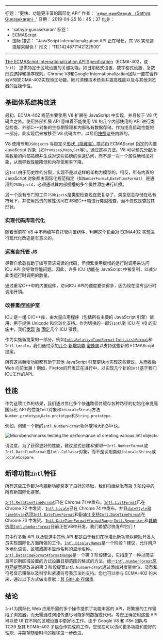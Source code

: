 ***

标题：“更快、功能更丰富的国际化 API”
作者： '[சத்யா குணசேகரன் （Sathya Gunasekaran）](https://twitter.com/\_gsathya)'
日期： 2019-04-25 16：45：37
化身：

*   'sathya-gunasekaran'
    标签：
*   ECMAScript
*   国际
    描述： “JavaScript Internationalization API 正在增长，其 V8 实现速度越来越快！
    推文：“1121424877142122500”

***

[The ECMAScript Internationalization API Specification](https://tc39.es/ecma402/)（ECMA-402，或`Intl`） 提供特定于区域设置的关键功能，如日期格式设置、数字格式设置、复数形式选择和排序规则。Chrome V8和Google Internationalization团队一直在合作为V8的ECMA-402实现添加功能，同时清理技术债务并提高性能以及与其他浏览器的互操作性。

## 基础体系结构改进

最初，ECMA-402 规范主要使用 V8 扩展在 JavaScript 中实现，并且位于 V8 代码库之外。使用外部扩展 API 意味着不能使用 V8 的几个内部使用的 API 进行类型检查、外部C++对象的生存期管理和内部私有数据存储。作为提高启动性能的一部分，此实现后来被移至 V8 代码库中，以启用[快照](/blog/custom-startup-snapshots)这些内置的。

V8 使用专用`JSObject`s 与自定义[形状（隐藏类）](https://mathiasbynens.be/notes/shapes-ics)描述由 ECMAScript 指定的内置 JavaScript 对象（如`Promise`s,`Map`s,`Set`等）。通过这种方法，V8 可以预先分配所需数量的内部插槽并生成对这些插槽的快速访问，而不是一次一个属性地增加对象，从而导致性能降低和内存使用率下降。

这`Intl`由于历史性的分裂，实现不是以这样的架构为模型的。相反，所有内置的 JavaScript 对象都由国际化规范指定（如`NumberFormat`,`DateTimeFormat`） 是通用的`JSObject`s，必须通过其内部插槽的多个属性添加进行转换。

另一个没有专门的工件`JSObject`s是类型检查现在更复杂了。类型信息存储在私有符号下，并使用昂贵的属性访问在JS和C++端进行类型检查，而不仅仅是查找其形状。

### 实现代码库现代化

随着当前在 V8 中不再编写自托管内置组件，利用这个机会对 ECMA402 实现进行现代化改造是有意义的。

### 远离自托管 JS

尽管自承载有助于编写简洁易读的代码，但频繁使用缓慢的运行时调用来访问 ICU API 会导致性能问题。因此，许多 ICU 功能在 JavaScript 中被复制，以减少此类运行时调用的数量。

通过重写C++中的内置组件，访问ICU API的速度要快得多，因为现在没有运行时调用开销。

### 改善重症监护室

ICU 是一组 C/C++库，由大量应用程序（包括所有主要的 JavaScript 引擎）使用，用于提供 Unicode 和全球化支持。作为切换的一部分`Intl`到 ICU 在 V8 的实施中，我们[发现](https://unicode-org.atlassian.net/browse/ICU-20140) [和](https://unicode-org.atlassian.net/browse/ICU-9562) [固定](https://unicode-org.atlassian.net/browse/ICU-20098)几个 ICU 错误。

作为实施新提案的一部分，例如[`Intl.RelativeTimeFormat`](/features/intl-relativetimeformat),[`Intl.ListFormat`](/features/intl-listformat)和`Intl.Locale`，我们通过添加[几个](https://unicode-org.atlassian.net/browse/ICU-13256) [新增功能](https://unicode-org.atlassian.net/browse/ICU-20121) [蜜蜂属](https://unicode-org.atlassian.net/browse/ICU-20342)以支持这些新的 ECMAScript 提案。

所有这些新增功能都有助于其他 JavaScript 引擎更快地实现这些建议，从而推动 Web 向前发展！例如，Firefox的开发正在进行中，以实现几个新的`Intl`基于我们ICU工作的API。

## 性能

作为这项工作的结果，我们通过优化多个快速路径并缓存各种路径的初始化来提高国际化 API 的性能`Intl`对象和`toLocaleString`方法`Number.prototype`,`Date.prototype`和`String.prototype`.

例如，创建一个新的`Intl.NumberFormat`物体变得大约24×快。

![Microbenchmarks testing the performance of creating various Intl objects](/\_img/intl/performance.svg)

请注意，为了获得更好的性能，建议显式创建*和重用*一`Intl.NumberFormat`或`Intl.DateTimeFormat`或`Intl.Collator`对象，而不是调用类似`toLocaleString`或`localeCompare`.

## 新增功能`Intl`特征

所有这些工作都为构建新功能奠定了良好的基础，我们将继续发布第 3 阶段中的所有新国际化提案。

[`Intl.RelativeTimeFormat`](/features/intl-relativetimeformat)已在 Chrome 71 中发布，[`Intl.ListFormat`](/features/intl-listformat)已在 Chrome 72 中发货，[`Intl.Locale`](https://developer.mozilla.org/en-US/docs/Web/JavaScript/Reference/Global_Objects/Locale)已在 Chrome 74 中发布，并且[`dateStyle`和`timeStyle`选项`Intl.DateTimeFormat`](https://github.com/tc39/proposal-intl-datetime-style)和[BigInt 支持`Intl.DateTimeFormat`](https://github.com/tc39/ecma402/pull/236)在 Chrome 76 中发货。[`Intl.DateTimeFormat#formatRange`](https://github.com/tc39/proposal-intl-DateTimeFormat-formatRange),[`Intl.Segmenter`](https://github.com/tc39/proposal-intl-segmenter/)和[其他选项`Intl.NumberFormat`](https://github.com/tc39/proposal-unified-intl-numberformat/)目前正在V8中开发，我们希望尽快发布它们！

其中许多新 API 以及管道中其他 API 都是由于我们在标准化新功能以帮助开发人员实现国际化方面所做的工作。[`Intl.DisplayNames`](https://github.com/tc39/proposal-intl-displaynames)是一个阶段 1 建议，允许用户本地化语言、区域或脚本显示名称的显示名称。[`Intl.DateTimeFormat#formatRange`](https://github.com/fabalbon/proposal-intl-DateTimeFormat-formatRange)是一个第 3 阶段建议，它指定了一种以简洁且可识别区域设置的方式设置日期范围的格式的方法。[统一`Intl.NumberFormat`原料药提案](https://github.com/tc39/proposal-unified-intl-numberformat)是改进的第 3 阶段提案`Intl.NumberFormat`通过添加对度量单位、货币和符号显示策略以及科学和紧凑符号表示法的支持。您也可以参与 ECMA-402 的未来，通过以下方式做出贡献：[其 GitHub 存储库](https://github.com/tc39/ecma402).

## 结论

`Intl`为国际化 Web 应用所需的多个操作提供了功能丰富的 API，将繁重的工作留给了浏览器，而无需通过网络传送尽可能多的数据或代码。考虑正确使用这些 API 可以使 UI 在不同的区域设置中更好地工作。由于 Google V8 和 i18n 团队与 TC39 及其 ECMA-402 子组合作完成的工作，您现在可以访问更多功能和更好的性能，并期望随着时间的推移进一步改进。
